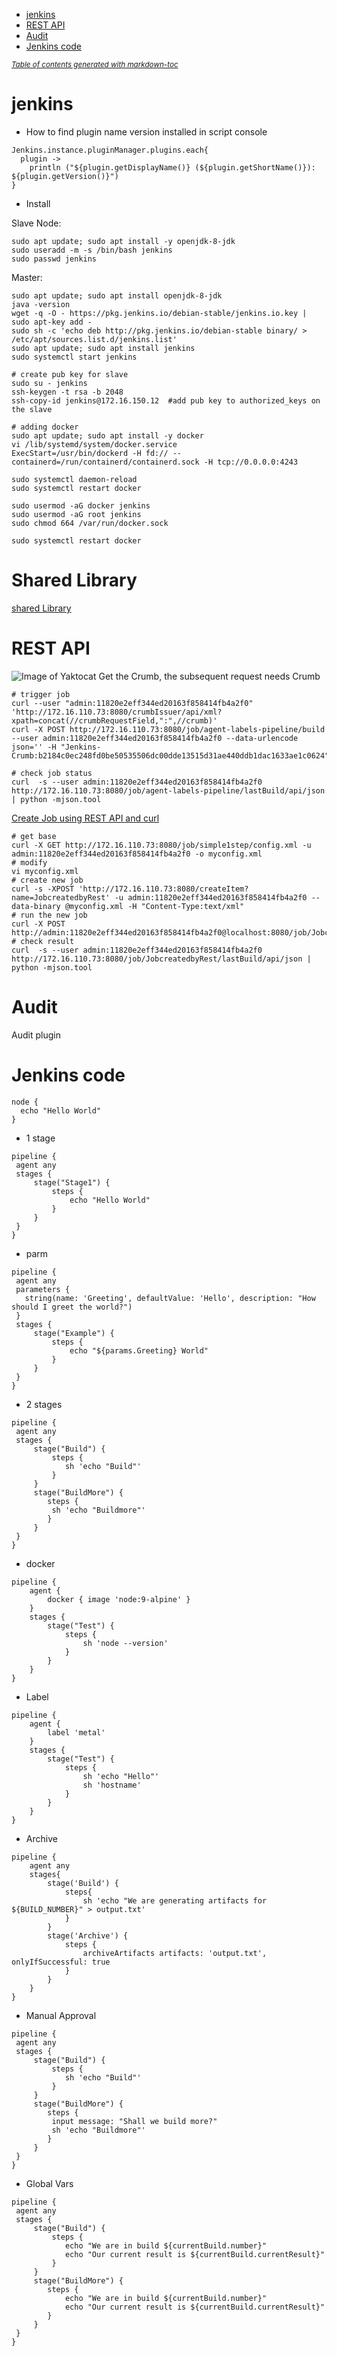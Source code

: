 - [jenkins](#jenkins)
- [REST API](#rest-api)
- [Audit](#audit)
- [Jenkins code](#jenkins-code)



<small><i><a href='http://ecotrust-canada.github.io/markdown-toc/'>Table of contents generated with markdown-toc</a></i></small>

# jenkins
- How to find plugin name version installed in script console
```
Jenkins.instance.pluginManager.plugins.each{
  plugin -> 
    println ("${plugin.getDisplayName()} (${plugin.getShortName()}): ${plugin.getVersion()}")
}
```

- Install

Slave Node:
```console
sudo apt update; sudo apt install -y openjdk-8-jdk
sudo useradd -m -s /bin/bash jenkins
sudo passwd jenkins
```

Master:
```console
sudo apt update; sudo apt install openjdk-8-jdk
java -version
wget -q -O - https://pkg.jenkins.io/debian-stable/jenkins.io.key | sudo apt-key add -
sudo sh -c 'echo deb http://pkg.jenkins.io/debian-stable binary/ > /etc/apt/sources.list.d/jenkins.list'
sudo apt update; sudo apt install jenkins
sudo systemctl start jenkins

# create pub key for slave
sudo su - jenkins
ssh-keygen -t rsa -b 2048
ssh-copy-id jenkins@172.16.150.12  #add pub key to authorized_keys on the slave

# adding docker 
sudo apt update; sudo apt install -y docker
vi /lib/systemd/system/docker.service
ExecStart=/usr/bin/dockerd -H fd:// --containerd=/run/containerd/containerd.sock -H tcp://0.0.0.0:4243

sudo systemctl daemon-reload
sudo systemctl restart docker

sudo usermod -aG docker jenkins
sudo usermod -aG root jenkins
sudo chmod 664 /var/run/docker.sock

sudo systemctl restart docker
```
# Shared Library
[shared Library](https://github.com/jhong40/evenOdd)
# REST API
![Image of Yaktocat](./admintoken.png)
Get the Crumb, the subsequent request needs Crumb
```console
# trigger job
curl --user "admin:11820e2eff344ed20163f858414fb4a2f0" 'http://172.16.110.73:8080/crumbIssuer/api/xml?xpath=concat(//crumbRequestField,":",//crumb)' 
curl -X POST http://172.16.110.73:8080/job/agent-labels-pipeline/build --user admin:11820e2eff344ed20163f858414fb4a2f0 --data-urlencode json='' -H "Jenkins-Crumb:b2184c0ec248fd0be50535506dc00dde13515d31ae440ddb1dac1633ae1c0624"

# check job status
curl  -s --user admin:11820e2eff344ed20163f858414fb4a2f0 http://172.16.110.73:8080/job/agent-labels-pipeline/lastBuild/api/json | python -mjson.tool
```

[Create Job using REST API and curl](https://support.cloudbees.com/hc/en-us/articles/220857567-How-to-create-a-job-using-the-REST-API-and-cURL-)
```console
# get base
curl -X GET http://172.16.110.73:8080/job/simple1step/config.xml -u admin:11820e2eff344ed20163f858414fb4a2f0 -o myconfig.xml
# modify
vi myconfig.xml
# create new job
curl -s -XPOST 'http://172.16.110.73:8080/createItem?name=JobcreatedbyRest' -u admin:11820e2eff344ed20163f858414fb4a2f0 --data-binary @myconfig.xml -H "Content-Type:text/xml"
# run the new job
curl -X POST http://admin:11820e2eff344ed20163f858414fb4a2f0@localhost:8080/job/JobcreatedbyRest/build
# check result
curl  -s --user admin:11820e2eff344ed20163f858414fb4a2f0 http://172.16.110.73:8080/job/JobcreatedbyRest/lastBuild/api/json | python -mjson.tool
```

# Audit
Audit plugin

# Jenkins code
```console
node {
  echo "Hello World"
}
```
- 1 stage
```console
pipeline {
 agent any
 stages {
     stage("Stage1") {
         steps {
             echo "Hello World"
         }
     }
 }
}

```
- parm
```console
pipeline {
 agent any
 parameters {
   string(name: 'Greeting', defaultValue: 'Hello', description: "How should I greet the world?")
 }
 stages {
     stage("Example") {
         steps {
             echo "${params.Greeting} World"
         }
     }
 }
}

```
- 2 stages
```console
pipeline {
 agent any
 stages {
     stage("Build") {
         steps {
            sh 'echo "Build"'
         }
     }
     stage("BuildMore") {
        steps {
         sh 'echo "Buildmore"'
        }
     }
 }
}
```
- docker
```console
pipeline {
    agent {
        docker { image 'node:9-alpine' }
    }
    stages {
        stage("Test") {
            steps {
                sh 'node --version'
            }
        }
    }
}
```
- Label
```console
pipeline {
    agent {
        label 'metal'
    }
    stages {
        stage("Test") {
            steps {
                sh 'echo "Hello"'
                sh 'hostname'
            }
        }
    }
}
```
- Archive
```
pipeline {
    agent any
    stages{
        stage('Build') {
            steps{
                sh 'echo "We are generating artifacts for ${BUILD_NUMBER}" > output.txt'
            }
        }
        stage('Archive') {
            steps {
                archiveArtifacts artifacts: 'output.txt', onlyIfSuccessful: true
            }
        }
    }
}
```
- Manual Approval
```
pipeline {
 agent any
 stages {
     stage("Build") {
         steps {
            sh 'echo "Build"'
         }
     }
     stage("BuildMore") {
        steps {
         input message: "Shall we build more?"
         sh 'echo "Buildmore"'
        }
     }
 }
}
```
- Global Vars
```
pipeline {
 agent any
 stages {
     stage("Build") {
         steps {
            echo "We are in build ${currentBuild.number}"
            echo "Our current result is ${currentBuild.currentResult}"
         }
     }
     stage("BuildMore") {
        steps {
            echo "We are in build ${currentBuild.number}"
            echo "Our current result is ${currentBuild.currentResult}"
        }
     }
 }
}
```
